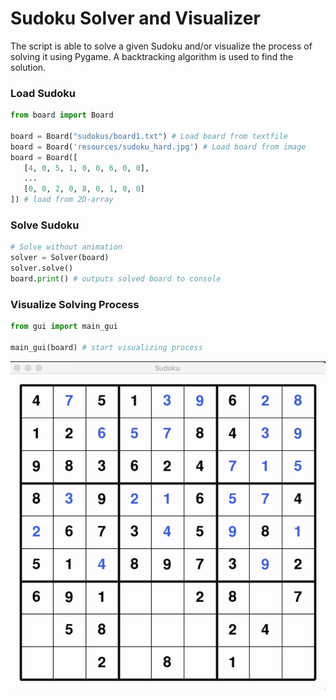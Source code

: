# Sudoku Solver and Visualizer
The script is able to solve a given Sudoku and/or visualize the process of solving it using Pygame. A backtracking algorithm is used to find the solution.

### Load Sudoku
```python
from board import Board

board = Board("sudokus/board1.txt") # Load board from textfile
board = Board('resources/sudoku_hard.jpg') # Load board from image
board = Board([
   [4, 0, 5, 1, 0, 0, 6, 0, 0],
   ...
   [0, 0, 2, 0, 8, 0, 1, 0, 0]
]) # load from 2D-array

```

### Solve Sudoku
```python
# Solve without animation
solver = Solver(board)
solver.solve()
board.print() # outputs solved board to console

```

### Visualize Solving Process
```python
from gui import main_gui

main_gui(board) # start visualizing process
```

![Example](resources/example.gif)